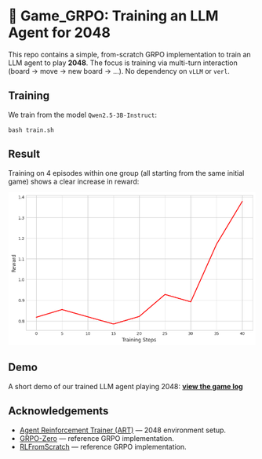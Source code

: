 # 🚀 Game_GRPO: Training an LLM Agent for 2048

This repo contains a simple, from-scratch GRPO implementation to train an LLM agent to play **2048**. The focus is training via multi-turn interaction (board → move → new board → …). No dependency on `vLLM` or `verl`.


## Training 

We train from the model `Qwen2.5-3B-Instruct`:

```
bash train.sh
```

## Result

Training on 4 episodes within one group (all starting from the same initial game) shows a clear increase in reward:

![Evaluation rewards over training](demo/eval_rewards.png)


## Demo

A short demo of our trained LLM agent playing 2048:
[**view the game log**](demo/game_log.pdf)



## Acknowledgements
- [Agent Reinforcement Trainer (ART)](https://github.com/OpenPipe/ART/tree/2d573f85a5b0d0e37c5add3d380e84317e6ca0c4) — 2048 environment setup.
- [GRPO-Zero](https://github.com/policy-gradient/GRPO-Zero/tree/main) — reference GRPO implementation.
- [RLFromScratch](https://github.com/mingyin0312/RLFromScratch/tree/main) — reference GRPO implementation.

